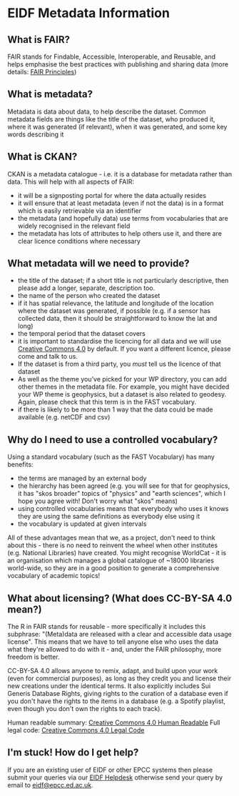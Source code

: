 # EIDF Metadata Information

## What is FAIR?

FAIR stands for Findable, Accessible, Interoperable, and Reusable, and helps emphasise
the best practices with publishing and sharing data (more details: [FAIR Principles](https://www.go-fair.org/fair-principles/))

## What is metadata?

Metadata is data about data, to help describe the dataset. Common metadata fields are
things like the title of the dataset, who produced it, where it was generated (if relevant),
when it was generated, and some key words describing it

## What is CKAN?

CKAN is a metadata catalogue - i.e. it is a database for metadata rather than data. This will help with all aspects of FAIR:

- it will be a signposting portal for where the data actually resides
- it will ensure that at least metadata (even if not the data) is in a format which is easily retrievable via an identifier
- the metadata (and hopefully data) use terms from vocabularies that are widely recognised in the relevant field
- the metadata has lots of attributes to help others use it, and there are clear licence conditions where necessary

## What metadata will we need to provide?

- the title of the dataset; if a short title is not particularly descriptive, then please add a longer, separate, description too.
- the name of the person who created the dataset
- if it has spatial relevance, the latitude and longitude of the location where the dataset was generated, if possible (e.g. if a sensor has collected data, then it should be straightforward to know the lat and long)
- the temporal period that the dataset covers
- it is important to standardise the licencing for all data and we will use [Creative Commons 4.0](https://creativecommons.org/licenses/by-sa/4.0/) by default. If you want a different licence, please come and talk to us.
- If the dataset is from a third party, you _must_ tell us the licence of that dataset
- As well as the theme you've picked for your WP directory, you can add other themes in the metadata file. For example, you might have decided your WP theme is geophysics, but a dataset is also related to geodesy. Again, please check that this term is in the FAST vocabulary.
- if there is likely to be more than 1 way that the data could be made available (e.g. netCDF and csv)

## Why do I need to use a controlled vocabulary?

Using a standard vocabulary (such as the FAST Vocabulary)  has many benefits:

- the terms are managed by an external body
- the hierarchy has been agreed (e.g. you will see for that for geophysics, it has "skos broader" topics of "physics" and "earth sciences", which I hope you agree with! Don't worry what "skos" means)
- using controlled vocabularies means that everybody who uses it knows they are using the same definitions as everybody else using it
- the vocabulary is updated at given intervals

All of these advantages mean that we, as a project, don't need to think about this - there is no need to reinvent the wheel when other institutes (e.g. National Libraries) have created. You might recognise WorldCat - it is an organisation which manages a global catalogue of ~18000 libraries world-wide, so they are in a good position to generate a comprehensive vocabulary of academic topics!

## What about licensing? (What does CC-BY-SA 4.0 mean?)

The R in FAIR stands for reusable - more specifically it includes this subphrase: "(Meta)data are released with a clear and accessible data usage license". This means that we have to tell anyone else who uses the data what they're allowed to do with it - and, under the FAIR philosophy, more freedom is better.

CC-BY-SA 4.0 allows anyone to remix, adapt, and build upon your work (even for commercial purposes), as long as they credit you and license their new creations under the identical terms. It also explicitly includes Sui Generis Database Rights, giving rights to the curation of a database even if you don't have the rights to the items in a database (e.g. a Spotify playlist, even though you don't own the rights to each track).

Human readable summary: [Creative Commons 4.0 Human Readable](https://creativecommons.org/licenses/by-sa/4.0/)
Full legal code: [Creative Commons 4.0 Legal Code](https://creativecommons.org/licenses/by-sa/4.0/legalcode)

## I'm stuck! How do I get help?

If you are an existing user of EIDF or other EPCC systems then please submit your queries via our [EIDF Helpdesk](https://portal.eidf.ac.uk/queries/submit) otherwise send your query by email to [eidf@epcc.ed.ac.uk](mailto:eidf@epcc.ed.ac.uk).
